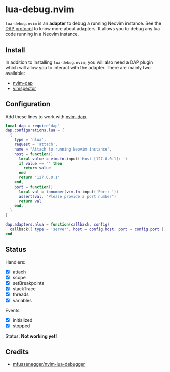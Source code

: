 # lua-debug.nvim

`lua-debug.nvim` is an **adapter** to debug a running Neovim instance. See the [DAP protocol](https://microsoft.github.io/debug-adapter-protocol/overview) to know more about adapters. It allows you to debug any lua code running in a Neovim instance.

## Install

In addition to installing `lua-debug.nvim`, you will also need a DAP plugin which will allow you to interact with the adapter. There are mainly two available:

  * [nvim-dap](https://github.com/mfussenegger/nvim-dap)
  * [vimspector](https://github.com/puremourning/vimspector) 

## Configuration

Add these lines to work with [nvim-dap](https://github.com/mfussenegger/nvim-dap).

```lua
local dap = require"dap"
dap.configurations.lua = { 
  { 
    type = 'nlua', 
    request = 'attach',
    name = "Attach to running Neovim instance",
    host = function()
      local value = vim.fn.input('Host [127.0.0.1]: ')
      if value ~= "" then
        return value
      end
      return '127.0.0.1'
    end,
    port = function()
      local val = tonumber(vim.fn.input('Port: '))
      assert(val, "Please provide a port number")
      return val
    end,
  }
}

dap.adapters.nlua = function(callback, config)
  callback({ type = 'server', host = config.host, port = config.port })
end
```

## Status

Handlers:

* [x] attach
* [x] scope
* [x] setBreakpoints
* [x] stackTrace
* [x] threads
* [x] variables

Events:

* [x] initialized
* [x] stopped

Status: **Not working yet!**

## Credits

* [mfussenegger/nvim-lua-debugger](https://github.com/mfussenegger/nvim-lua-debugger)
